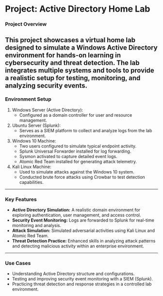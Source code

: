 # Project: Active Directory Home Lab
### Project Overview
This project showcases a virtual home lab designed to simulate a Windows Active Directory environment for hands-on learning in cybersecurity and threat detection. The lab integrates multiple systems and tools to provide a realistic setup for testing, monitoring, and analyzing security events.
---
### Environment Setup
1. Windows Server (Active Directory):
    - Configured as a domain controller for user and resource management.
2. Ubuntu Server (Splunk):
    - Serves as a SIEM platform to collect and analyze logs from the lab environment.
3. Windows 10 Machine:
    - Two users configured to simulate typical endpoint activity.
    - Splunk Universal Forwarder installed for log forwarding.
    - Sysmon activated to capture detailed event logs.
    - Atomic Red Team installed for generating attack telemetry.
4. Kali Linux Machine:
    - Used to simulate attacks against the Windows 10 system.
    - Conducted brute force attacks using Crowbar to test detection capabilities.
---
### Key Features
- **Active Directory Simulation:** A realistic domain environment for exploring authentication, user management, and access control.
- **Security Event Monitoring:** Logs are forwarded to Splunk for real-time monitoring and analysis.
- **Attack Simulation:** Simulated adversarial activities using Kali Linux and Atomic Red Team.
- **Threat Detection Practice:** Enhanced skills in analyzing attack patterns and detecting malicious activity within an enterprise environment.
---
### Use Cases
- Understanding Active Directory structure and configurations.
- Testing and improving security event monitoring with a SIEM (Splunk).
- Practicing threat detection and response strategies in a controlled lab environment.
